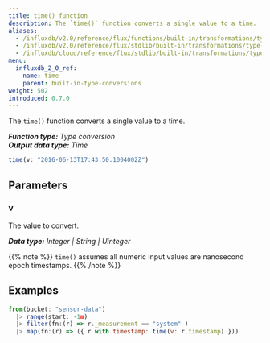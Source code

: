 ```yaml
---
title: time() function
description: The `time()` function converts a single value to a time.
aliases:
  - /influxdb/v2.0/reference/flux/functions/built-in/transformations/type-conversions/time/
  - /influxdb/v2.0/reference/flux/stdlib/built-in/transformations/type-conversions/time/
  - /influxdb/cloud/reference/flux/stdlib/built-in/transformations/type-conversions/time/
menu:
  influxdb_2_0_ref:
    name: time
    parent: built-in-type-conversions
weight: 502
introduced: 0.7.0
---
```


The `time()` function converts a single value to a time.

_**Function type:** Type conversion_  
_**Output data type:** Time_

```js
time(v: "2016-06-13T17:43:50.1004002Z")
```

## Parameters

### v
The value to convert.

_**Data type:** Integer | String | Uinteger_

{{% note %}}
`time()` assumes all numeric input values are nanosecond epoch timestamps.
{{% /note %}}

## Examples
```js
from(bucket: "sensor-data")
  |> range(start: -1m)
  |> filter(fn:(r) => r._measurement == "system" )
  |> map(fn:(r) => ({ r with timestamp: time(v: r.timestamp) }))
```
